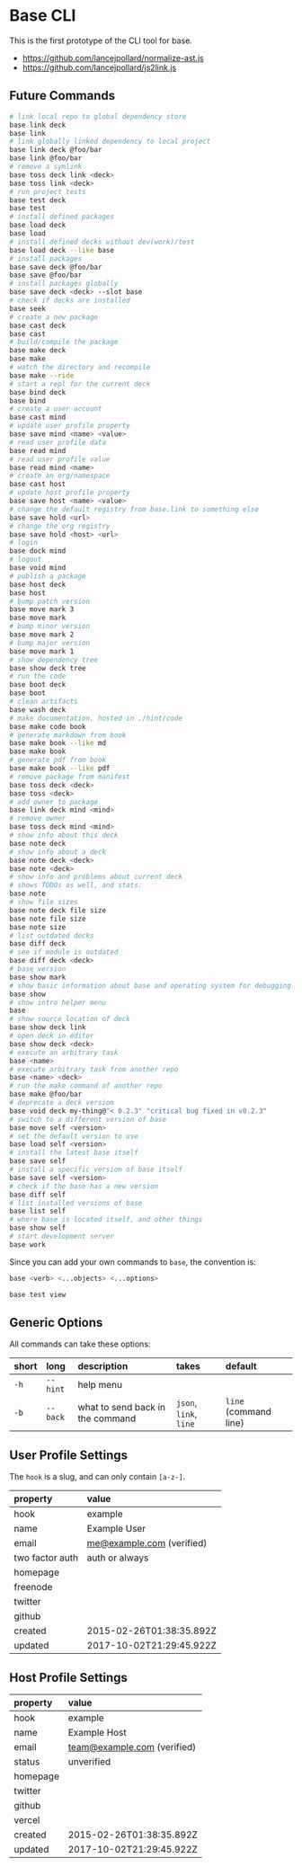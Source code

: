 # Base CLI

This is the first prototype of the CLI tool for base.

- https://github.com/lancejpollard/normalize-ast.js
- https://github.com/lancejpollard/js2link.js

## Future Commands

```bash
# link local repo to global dependency store
base link deck
base link
# link globally linked dependency to local project
base link deck @foo/bar
base link @foo/bar
# remove a symlink
base toss deck link <deck>
base toss link <deck>
# run project tests
base test deck
base test
# install defined packages
base load deck
base load
# install defined decks without dev(work)/test
base load deck --like base
# install packages
base save deck @foo/bar
base save @foo/bar
# install packages globally
base save deck <deck> --slot base
# check if decks are installed
base seek
# create a new package
base cast deck
base cast
# build/compile the package
base make deck
base make
# watch the directory and recompile
base make --ride
# start a repl for the current deck
base bind deck
base bind
# create a user account
base cast mind
# update user profile property
base save mind <name> <value>
# read user profile data
base read mind
# read user profile value
base read mind <name>
# create an org/namespace
base cast host
# update host profile property
base save host <name> <value>
# change the default registry from base.link to something else
base save hold <url>
# change the org registry
base save hold <host> <url>
# login
base dock mind
# logout
base void mind
# publish a package
base host deck
base host
# bump patch version
base move mark 3
base move mark
# bump minor version
base move mark 2
# bump major version
base move mark 1
# show dependency tree
base show deck tree
# run the code
base boot deck
base boot
# clean artifacts
base wash deck
# make documentation, hosted in ./hint/code
base make code book
# generate markdown from book
base make book --like md
base make book
# generate pdf from book
base make book --like pdf
# remove package from manifest
base toss deck <deck>
base toss <deck>
# add owner to package
base link deck mind <mind>
# remove owner
base toss deck mind <mind>
# show info about this deck
base note deck
# show info about a deck
base note deck <deck>
base note <deck>
# show info and problems about current deck
# shows TODOs as well, and stats.
base note
# show file sizes
base note deck file size
base note file size
base note size
# list outdated decks
base diff deck
# see if module is outdated
base diff deck <deck>
# base version
base show mark
# show basic information about base and operating system for debugging help
base show
# show intro helper menu
base
# show source location of deck
base show deck link
# open deck in editor
base show deck <deck>
# execute an arbitrary task
base <name>
# execute arbitrary task from another repo
base <name> <deck>
# run the make command of another repo
base make @foo/bar
# deprecate a deck version
base void deck my-thing@"< 0.2.3" "critical bug fixed in v0.2.3"
# switch to a different version of base
base move self <version>
# set the default version to use
base load self <version>
# install the latest base itself
base save self
# install a specific version of base itself
base save self <version>
# check if the base has a new version
base diff self
# list installed versions of base
base list self
# where base is located itself, and other things
base show self
# start development server
base work
```

Since you can add your own commands to `base`, the convention is:

```bash
base <verb> <...objects> <...options>
```

```bash
base test view
```

## Generic Options

All commands can take these options:

| short | long     | description                      | takes                  | default               |
| :---- | :------- | :------------------------------- | :--------------------- | :-------------------- |
| `-h`  | `--hint` | help menu                        |                        |                       |
| `-b`  | `--back` | what to send back in the command | `json`, `link`, `line` | `line` (command line) |

## User Profile Settings

The `hook` is a slug, and can only contain `[a-z-]`.

| property        | value                     |
| :-------------- | :------------------------ |
| hook            | example                   |
| name            | Example User              |
| email           | me@example.com (verified) |
| two factor auth | auth or always            |
| homepage        |                           |
| freenode        |                           |
| twitter         |                           |
| github          |                           |
| created         | 2015-02-26T01:38:35.892Z  |
| updated         | 2017-10-02T21:29:45.922Z  |

## Host Profile Settings

| property | value                       |
| :------- | :-------------------------- |
| hook     | example                     |
| name     | Example Host                |
| email    | team@example.com (verified) |
| status   | unverified                  |
| homepage |                             |
| twitter  |                             |
| github   |                             |
| vercel   |                             |
| created  | 2015-02-26T01:38:35.892Z    |
| updated  | 2017-10-02T21:29:45.922Z    |
